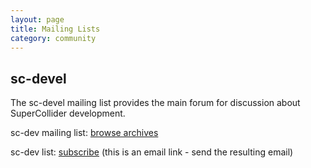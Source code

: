 ```yaml
---
layout: page
title: Mailing Lists
category: community
---
```



## sc-devel

The sc-devel mailing list provides the main forum for discussion about SuperCollider development.

sc-dev mailing list: <a href="http://www.listarc.bham.ac.uk/marchives/sc-dev/">browse archives</a>

sc-dev list: <a href="http://mailhide.recaptcha.net/d?k=01YVFnHW9NHLw39fEf2vm6mw==&c=ct4jjs4oH5itVZAFwWghfBP-5PfgsNuW15Gikv_byzQqQSSmTPpvOvuzkvw7KXZLWPIDEtGHNx693fKe1No2Qg==">subscribe</a> (this is an email link - send the resulting email)


